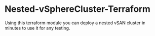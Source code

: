 # Nested-vSphereCluster-Terraform
Using this terraform module you can deploy a nested vSAN cluster in minutes to use it for any testing. 
